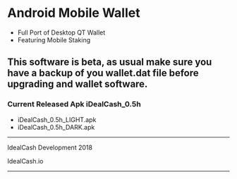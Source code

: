 # Android Mobile Wallet

* Full Port of Desktop QT Wallet
* Featuring Mobile Staking

## This software is beta, as usual make sure you have a backup of you wallet.dat file before upgrading and wallet software.
### Current Released Apk iDealCash_0.5h
* iDealCash_0.5h_LIGHT.apk
* iDealCash_0.5h_DARK.apk  



------------------------------------------------------------

IdealCash Development 2018

IdealCash.io

----------------------------------------------------------
